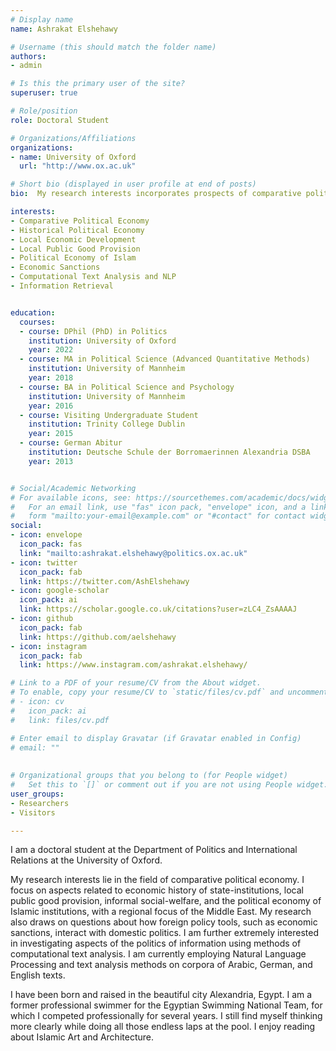 ```yaml
---
# Display name
name: Ashrakat Elshehawy

# Username (this should match the folder name)
authors:
- admin

# Is this the primary user of the site?
superuser: true

# Role/position
role: Doctoral Student

# Organizations/Affiliations
organizations:
- name: University of Oxford
  url: "http://www.ox.ac.uk"

# Short bio (displayed in user profile at end of posts)
bio:  My research interests incorporates prospects of comparative political economy of the Middle East.  I focus on aspects related to economic history of state-institutions, local public good provision, informal social-welfare, and the political economy of Islamic institutions, with a regional focus of the Middle East. My research also draws on questions about how foreign policy tools, such as economic sanctions, interact with domestic politics. I am extremely interested in investigating aspects of the politics of information using methods of NLP and computational text analysis. 

interests:
- Comparative Political Economy 
- Historical Political Economy
- Local Economic Development
- Local Public Good Provision
- Political Economy of Islam
- Economic Sanctions
- Computational Text Analysis and NLP
- Information Retrieval


education:
  courses:
  - course: DPhil (PhD) in Politics
    institution: University of Oxford
    year: 2022
  - course: MA in Political Science (Advanced Quantitative Methods)
    institution: University of Mannheim 
    year: 2018
  - course: BA in Political Science and Psychology
    institution: University of Mannheim
    year: 2016
  - course: Visiting Undergraduate Student 
    institution: Trinity College Dublin
    year: 2015
  - course: German Abitur
    institution: Deutsche Schule der Borromaerinnen Alexandria DSBA
    year: 2013


# Social/Academic Networking
# For available icons, see: https://sourcethemes.com/academic/docs/widgets/#icons
#   For an email link, use "fas" icon pack, "envelope" icon, and a link in the
#   form "mailto:your-email@example.com" or "#contact" for contact widget.
social:
- icon: envelope
  icon_pack: fas
  link: "mailto:ashrakat.elshehawy@politics.ox.ac.uk"
- icon: twitter
  icon_pack: fab
  link: https://twitter.com/AshElshehawy
- icon: google-scholar
  icon_pack: ai
  link: https://scholar.google.co.uk/citations?user=zLC4_ZsAAAAJ
- icon: github
  icon_pack: fab
  link: https://github.com/aelshehawy
- icon: instagram
  icon_pack: fab
  link: https://www.instagram.com/ashrakat.elshehawy/

# Link to a PDF of your resume/CV from the About widget.
# To enable, copy your resume/CV to `static/files/cv.pdf` and uncomment the lines below.  
# - icon: cv
#   icon_pack: ai
#   link: files/cv.pdf

# Enter email to display Gravatar (if Gravatar enabled in Config)
# email: ""
  
  
# Organizational groups that you belong to (for People widget)
#   Set this to `[]` or comment out if you are not using People widget.  
user_groups:
- Researchers
- Visitors

---
```


I am a doctoral student at the Department of Politics and International Relations at the University of Oxford.

My research interests lie in the field of comparative political economy. I focus on aspects related to economic history of state-institutions, local public good provision, informal social-welfare, and the political economy of Islamic institutions, with a regional focus of the Middle East. My research also draws on questions about how foreign policy tools, such as economic sanctions, interact with domestic politics. I am further extremely interested in investigating aspects of the politics of information using methods of computational text analysis. I am currently employing Natural Language Processing and text analysis methods on corpora of Arabic, German, and English texts.


I have been born and raised in the beautiful city Alexandria, Egypt. I am a former professional swimmer for the Egyptian Swimming National Team, for which I competed professionally for several years. I still find myself thinking more clearly while doing all those endless laps at the pool. I enjoy reading about Islamic Art and Architecture.




